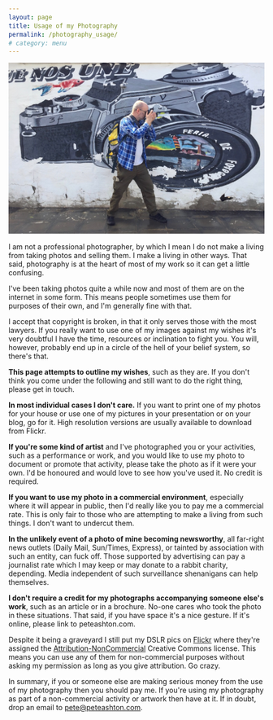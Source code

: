 ```yaml
---
layout: page
title: Usage of my Photography
permalink: /photography_usage/
# category: menu
---
```


![](../images/pete_and_camera.jpg)

I am not a professional photographer, by which I mean I do not make a living from taking photos and selling them. I make a living in other ways. That said, photography is at the heart of most of my work so it can get a little confusing.  

I've been taking photos quite a while now and most of them are on the internet in some form. This means people sometimes use them for purposes of their own, and I'm generally fine with that. 

I accept that copyright is broken, in that it only serves those with the most lawyers. If you really want to use one of my images against my wishes it's very doubtful I have the time, resources or inclination to fight you. You will, however, probably end up in a circle of the hell of your belief system, so there's that. 

**This page attempts to outline my wishes**, such as they are. If you don't think you come under the following and still want to do the right thing, please get in touch.

**In most individual cases I don't care.** If you want to print one of my photos for your house or use one of my pictures in your presentation or on your blog, go for it. High resolution versions are usually available to download from Flickr.

**If you're some kind of artist** and I've photographed you or your activities, such as a performance or work, and you would like to use my photo to document or promote that activity, please take the photo as if it were your own. I'd be honoured and would love to see how you've used it. No credit is required.

**If you want to use my photo in a commercial environment**, especially where it will appear in public, then I'd really like you to pay me a commercial rate. This is only fair to those who are attempting to make a living from such things. I don't want to undercut them. 

**In the unlikely event of a photo of mine becoming newsworthy**, all far-right news outlets (Daily Mail, Sun/Times, Express), or tainted by association with such an entity, can fuck off. Those supported by advertising can pay a journalist rate which I may keep or may donate to a rabbit charity, depending. Media independent of such surveillance shenanigans can help themselves. 

**I don't require a credit for my photographs accompanying someone else's work**, such as an article or  in a brochure. No-one cares who took the photo in these situations. That said, if you have space it's a nice gesture. If it's online, please link to peteashton.com.

Despite it being a graveyard I still put my DSLR pics on [Flickr](https://www.flickr.com/photos/peteashton/) where they're assigned the [Attribution-NonCommercial](https://creativecommons.org/licenses/by-nc/2.0/) Creative Commons license. This means you can use any of them for non-commercial purposes without asking my permission as long as you give attribution. Go crazy. 

In summary, if you or someone else are making serious money from the use of my photography then you should pay me. If you're using my photography as part of a non-commercial activity or artwork then have at it. If in doubt, drop an email to [pete@peteashton.com](mailto:pete@peteashton.com).